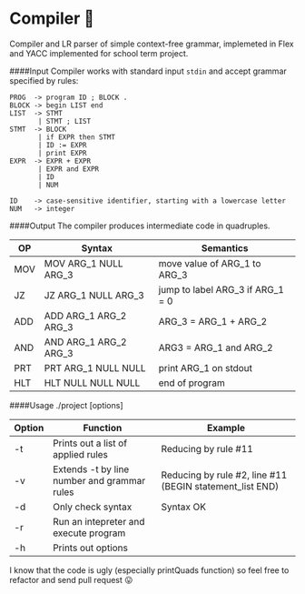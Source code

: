 # Compiler :see_no_evil:
Compiler and LR parser of simple context-free grammar, implemeted in Flex and YACC implemented for school term project.

####Input
Compiler works with standard input `stdin` and accept grammar specified by rules:
```
PROG  -> program ID ; BLOCK .
BLOCK -> begin LIST end
LIST  -> STMT
       | STMT ; LIST
STMT  -> BLOCK
       | if EXPR then STMT
       | ID := EXPR
       | print EXPR
EXPR  -> EXPR + EXPR
       | EXPR and EXPR
       | ID
       | NUM
       
ID    -> case-sensitive identifier, starting with a lowercase letter
NUM   -> integer
```

####Output
The compiler produces intermediate code in quadruples.


OP | Syntax | Semantics
--- | ------ | ---------
MOV | MOV ARG_1 NULL ARG_3 | move value of ARG_1 to ARG_3
JZ | JZ ARG_1 NULL ARG_3 | jump to label ARG_3 if ARG_1 = 0
ADD | ADD ARG_1 ARG_2 ARG_3 | ARG_3 = ARG_1 + ARG_2
AND | AND ARG_1 ARG_2 ARG_3 | ARG3 = ARG_1 and ARG_2
PRT | PRT ARG_1 NULL NULL | print ARG_1 on stdout
HLT | HLT NULL NULL NULL | end of program

####Usage
./project [options]

| Option | Function | Example
| ------ | -------- | -------
| -t | Prints out a list of applied rules | Reducing by rule #11
| -v | Extends -t by line number and grammar rules | Reducing by rule #2, line #11 (BEGIN statement_list END)
| -d | Only check syntax | Syntax OK
| -r | Run an intepreter and execute program |
| -h | Prints out options |



I know that the code is ugly (especially printQuads function) so feel free to refactor and send pull request :stuck_out_tongue:
